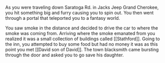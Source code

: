 As you were traveling down Saratoga Rd. in Jacks Jeep Grand Cherokee, you hit something big and furry causing you to spin out. You then went through a portal that teleported you to a fantasy world.

You saw smoke in the distance and decided to drive the car to where the smoke was coming from. Arriving where the smoke emanated from you realized it was a small collection of buildings called [[Stathford]]. Going to the inn, you attempted to buy some food but had no money it was as this point you met [[David son of David]]. The town blacksmith came bursting through the door and asked you to go save his daughter.